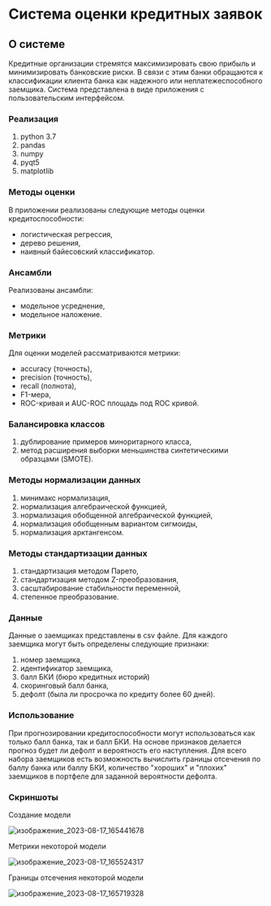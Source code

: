 # Система оценки кредитных заявок
## О системе
Кредитные организации стремятся максимизировать свою прибыль и минимизировать банковские риски. В связи с этим банки обращаются к классификации клиента банка как надежного или неплатежеспособного заемщика. Система представлена в виде приложения с пользовательским интерфейсом.
### Реализация
1. python 3.7
2. pandas 
3. numpy
4. pyqt5
5. matplotlib

### Методы оценки
В приложении реализованы следующие методы оценки кредитоспособности:
* логистическая регрессия,
* дерево решения,
* наивный байесовский классификатор. 
### Ансамбли
Реализованы ансамбли: 
* модельное усреднение, 
* модельное наложение. 
### Метрики
Для оценки моделей рассматриваются метрики:
* accuracy (точность),
* precision (точность),
* recall (полнота),
* F1-мера,
* ROC-кривая и AUC-ROC площадь под ROC кривой.
### Балансировка классов
1. дублирование примеров миноритарного класса,
2. метод расширения выборки меньшинства синтетическими образцами (SMOTE).
### Методы нормализации данных
1. минимакс нормализация,
2. нормализация алгебраической функцией,
3. нормализация обобщенной алгебраической функцией,
4. нормализация обобщенным вариантом сигмоиды,
5. нормализация арктангенсом.

### Методы стандартизации данных
1. стандартизация методом Парето,
2. стандартизация методом Z-преобразования,
3. сасштабирование стабильности переменной,
4. степенное преобразование.

### Данные
Данные о заемщиках представлены в csv файле. Для каждого заемщика могут быть определены следующие признаки: 
1. номер заемщика,
2. идентификатор заемщика,
3. балл БКИ (бюро кредитных историй)
4. скоринговый балл банка, 
5. дефолт (была ли просрочка по кредиту более 60 дней).

### Использование
При прогнозировании кредитоспособности могут использоваться как только балл банка, так и балл БКИ. На основе признаков делается прогноз будет ли дефолт и вероятность его наступления. Для всего набора заемщиков есть возможность вычислить границы отсечения по баллу банка или баллу БКИ, количество "хороших" и "плохих" заемщиков в портфеле для заданной вероятности дефолта.

### Скриншоты
Создание модели

![изображение_2023-08-17_165441678](https://github.com/shum-m/classification/assets/109040710/b003417f-beb0-46ef-8690-426d3fd8c373)

Метрики некоторой модели

![изображение_2023-08-17_165524317](https://github.com/shum-m/classification/assets/109040710/1c05e0a2-c885-4329-9ae4-df2458cb0775)

Границы отсечения некоторой модели

![изображение_2023-08-17_165719328](https://github.com/shum-m/classification/assets/109040710/9ce6dfd4-9e87-4425-8965-34d5697f4d73)
